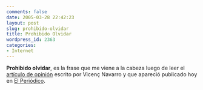 ```yaml
---
comments: false
date: 2005-03-28 22:42:23
layout: post
slug: prohibido-olvidar
title: Prohibido Olvidar
wordpress_id: 2363
categories:
- Internet
---
```


**Prohibido olvidar**, es la frase que me viene a la cabeza luego de leer el [artículo de opinión](http://www.elperiodico.com/default.asp?idpublicacio_PK=6&#38;idioma=CAS&#38;idnoticia_PK=197651&#38;idseccio_PK=472&#38;h=050328) escrito por Vicenç Navarro y que apareció publicado hoy en [El Periódico](http://www.elperiodico.com).




 
